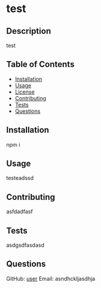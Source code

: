 # test
  ## Description
test

## Table of Contents
- [Installation](#installation)
- [Usage](#usage)
- [License](#license)
- [Contributing](#contributing)
- [Tests](#tests)
- [Questions](#questions)

## Installation
npm i

## Usage
testeadssd

## Contributing
asfdadfasf

## Tests
asdgsdfasdasd

## Questions
GitHub: [user](profule)
Email: asndhckljasdhja
